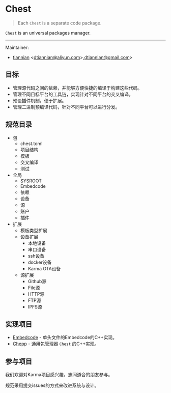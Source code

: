 # Chest

> Each `Chest` is a separate code package.

`Chest` is an universal packages manager.

---
Maintainer:
- [tiannian](https://github.com/tiannian) &lt;dtiannian@aliyun.com>,dtiannian@gmail.com&gt;

## 目标

- 管理源代码之间的依赖，并能够方便快捷的编译于构建这些代码。
- 管理不同目标平台的工具链，实现针对不同平台的交叉编译。
- 预设插件机制，便于扩展。
- 管理二进制预编译代码，针对不同平台可以进行分发。

## 规范目录

- 包
  - chest.toml
  - 项目结构
  - 模板
  - 交叉编译
  - 测试
- 全局
  - SYSROOT
  - Embedcode
  - 依赖
  - 设备
  - 源
  - 账户
  - 插件
- 扩展
  - 模板类型扩展
  - 设备扩展
    - 本地设备
    - 串口设备
    - ssh设备
    - docker设备
    - Karma OTA设备
  - 源扩展
    - Github源
    - File源
    - HTTP源
    - FTP源
    - IPFS源

## 实现项目

- [Embedcode](https://github.com/Karma-IoT/ecode) - 单头文件的Embedcode的C++实现。
- [Chepp](https://github.com/Karma-IoT/Chepp) - 通用包管理器 `Chest` 的C++实现。

## 参与项目

我们欢迎对Karma项目感兴趣，志同道合的朋友参与。

规范采用提交issues的方式来改进系统与设计。

